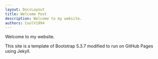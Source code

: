 ```yaml
---
layout: DocsLayout
title: Welcome Post
description: Welcome to my website.
authors: CoolV1994
---
```


Welcome to my website.

This site is a template of Bootstrap 5.3.7 modified to run on GitHub Pages using Jekyll.
